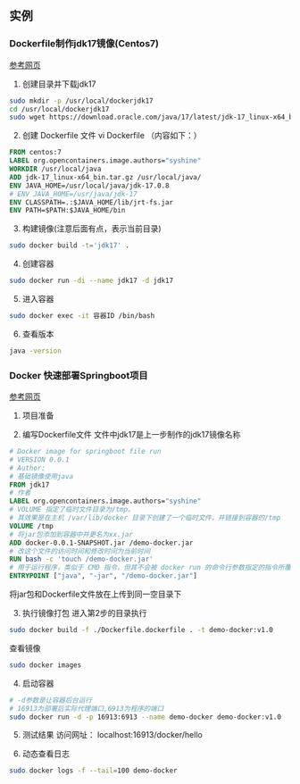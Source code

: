 


## 实例

### Dockerfile制作jdk17镜像(Centos7)
[参考网页](https://blog.csdn.net/liu20121787/article/details/129698907)
1. 创建目录并下载jdk17
```bash
sudo mkdir -p /usr/local/dockerjdk17
cd /usr/local/dockerjdk17
sudo wget https://download.oracle.com/java/17/latest/jdk-17_linux-x64_bin.tar.gz
```

2. 创建 Dockerfile 文件
vi Dockerfile （内容如下：）
```dockerfile
FROM centos:7
LABEL org.opencontainers.image.authors="syshine"
WORKDIR /usr/local/java
ADD jdk-17_linux-x64_bin.tar.gz /usr/local/java/
ENV JAVA_HOME=/usr/local/java/jdk-17.0.8
# ENV JAVA_HOME=/usr/java/jdk-17
ENV CLASSPATH=.:$JAVA_HOME/lib/jrt-fs.jar
ENV PATH=$PATH:$JAVA_HOME/bin
```

3. 构建镜像(注意后面有点，表示当前目录)
```bash
sudo docker build -t='jdk17' .
```

4. 创建容器
```bash
sudo docker run -di --name jdk17 -d jdk17
```

5. 进入容器
```bash
sudo docker exec -it 容器ID /bin/bash
```

6. 查看版本 
```bash
java -version
```

### Docker 快速部署Springboot项目
[参考网页](https://blog.csdn.net/BThinker/article/details/125515096)

1. 项目准备

2. 编写Dockerfile文件
文件中jdk17是上一步制作的jdk17镜像名称
```dockerfile
# Docker image for springboot file run
# VERSION 0.0.1
# Author: 
# 基础镜像使用java
FROM jdk17
# 作者
LABEL org.opencontainers.image.authors="syshine"
# VOLUME 指定了临时文件目录为/tmp。
# 其效果是在主机 /var/lib/docker 目录下创建了一个临时文件，并链接到容器的/tmp
VOLUME /tmp 
# 将jar包添加到容器中并更名为xx.jar
ADD docker-0.0.1-SNAPSHOT.jar /demo-docker.jar 
# 改这个文件的访问时间和修改时间为当前时间
RUN bash -c 'touch /demo-docker.jar'
# 用于运行程序，类似于 CMD 指令，但其不会被 docker run 的命令行参数指定的指令所覆盖，而且这些命令行参数会被当作参数送给 ENTRYPOINT 指令指定的程序。
ENTRYPOINT ["java", "-jar", "/demo-docker.jar"]
```

将jar包和Dockerfile文件放在上传到同一空目录下

3. 执行镜像打包
进入第2步的目录执行
```bash
sudo docker build -f ./Dockerfile.dockerfile . -t demo-docker:v1.0
```

查看镜像
```bash
sudo docker images
```

4. 启动容器
```bash
# -d参数是让容器后台运行
# 16913为部署后实际代理端口,6913为程序的端口
sudo docker run -d -p 16913:6913 --name demo-docker demo-docker:v1.0 
```

5. 测试结果
访问网址： localhost:16913/docker/hello

6. 动态查看日志
```bash
sudo docker logs -f --tail=100 demo-docker
```

